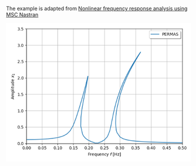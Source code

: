 The example is adapted from [Nonlinear frequency response analysis using MSC Nastran](https://doi.org/10.1002/nme.7588)

![Nonlinear response](HBM.png)
